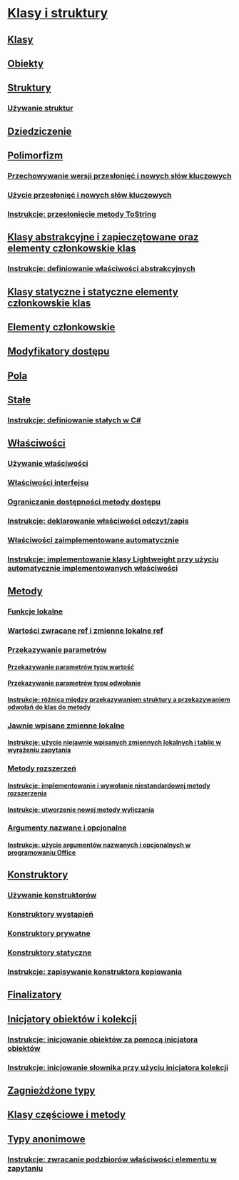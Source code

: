 # [Klasy i struktury](index.md)
## [Klasy](classes.md)
## [Obiekty](objects.md)
## [Struktury](structs.md)
### [Używanie struktur](using-structs.md)
## [Dziedziczenie](inheritance.md)
## [Polimorfizm](polymorphism.md)
### [Przechowywanie wersji przesłonięć i nowych słów kluczowych](versioning-with-the-override-and-new-keywords.md)
### [Użycie przesłonięć i nowych słów kluczowych](knowing-when-to-use-override-and-new-keywords.md)
### [Instrukcje: przesłonięcie metody ToString](how-to-override-the-tostring-method.md)
## [Klasy abstrakcyjne i zapieczętowane oraz elementy członkowskie klas](abstract-and-sealed-classes-and-class-members.md)
### [Instrukcje: definiowanie właściwości abstrakcyjnych](how-to-define-abstract-properties.md)
## [Klasy statyczne i statyczne elementy członkowskie klas](static-classes-and-static-class-members.md)
## [Elementy członkowskie](members.md)
## [Modyfikatory dostępu](access-modifiers.md)
## [Pola](fields.md)
## [Stałe](constants.md)
### [Instrukcje: definiowanie stałych w C#](how-to-define-constants.md)
## [Właściwości](properties.md)
### [Używanie właściwości](using-properties.md)
### [Właściwości interfejsu](interface-properties.md)
### [Ograniczanie dostępności metody dostępu](restricting-accessor-accessibility.md)
### [Instrukcje: deklarowanie właściwości odczyt/zapis](how-to-declare-and-use-read-write-properties.md)
### [Właściwości zaimplementowane automatycznie](auto-implemented-properties.md)
### [Instrukcje: implementowanie klasy Lightweight przy użyciu automatycznie implementowanych właściwości](how-to-implement-a-lightweight-class-with-auto-implemented-properties.md)
## [Metody](methods.md)
### [Funkcje lokalne](local-functions.md)
### [Wartości zwracane ref i zmienne lokalne ref](ref-returns.md)
### [Przekazywanie parametrów](passing-parameters.md)
#### [Przekazywanie parametrów typu wartość](passing-value-type-parameters.md)
#### [Przekazywanie parametrów typu odwołanie](passing-reference-type-parameters.md)
#### [Instrukcje: różnica między przekazywaniem struktury a przekazywaniem odwołań do klas do metody](how-to-know-the-difference-passing-a-struct-and-passing-a-class-to-a-method.md)
### [Jawnie wpisane zmienne lokalne](implicitly-typed-local-variables.md)
#### [Instrukcje: użycie niejawnie wpisanych zmiennych lokalnych i tablic w wyrażeniu zapytania](how-to-use-implicitly-typed-local-variables-and-arrays-in-a-query-expression.md)
### [Metody rozszerzeń](extension-methods.md)
#### [Instrukcje: implementowanie i wywołanie niestandardowej metody rozszerzenia](how-to-implement-and-call-a-custom-extension-method.md)
#### [Instrukcje: utworzenie nowej metody wyliczania](how-to-create-a-new-method-for-an-enumeration.md)
### [Argumenty nazwane i opcjonalne](named-and-optional-arguments.md)
#### [Instrukcje: użycie argumentów nazwanych i opcjonalnych w programowaniu Office](how-to-use-named-and-optional-arguments-in-office-programming.md)
## [Konstruktory](constructors.md)
### [Używanie konstruktorów](using-constructors.md)
### [Konstruktory wystąpień](instance-constructors.md)
### [Konstruktory prywatne](private-constructors.md)
### [Konstruktory statyczne](static-constructors.md)
### [Instrukcje: zapisywanie konstruktora kopiowania](how-to-write-a-copy-constructor.md)
## [Finalizatory](destructors.md)
## [Inicjatory obiektów i kolekcji](object-and-collection-initializers.md)
### [Instrukcje: inicjowanie obiektów za pomocą inicjatora obiektów](how-to-initialize-objects-by-using-an-object-initializer.md)
### [Instrukcje: inicjowanie słownika przy użyciu inicjatora kolekcji](how-to-initialize-a-dictionary-with-a-collection-initializer.md)
## [Zagnieżdżone typy](nested-types.md)
## [Klasy częściowe i metody](partial-classes-and-methods.md)
## [Typy anonimowe](anonymous-types.md)
### [Instrukcje: zwracanie podzbiorów właściwości elementu w zapytaniu](how-to-return-subsets-of-element-properties-in-a-query.md)
